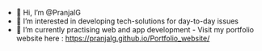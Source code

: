 - 👋 Hi, I’m @PranjalG
- 👀 I’m interested in developing tech-solutions for day-to-day issues
- 🌱 I’m currently practising web and app development
\- Visit my portfolio website here : https://pranjalg.github.io/Portfolio_website/
